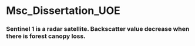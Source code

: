 # Msc_Dissertation_UOE

### Sentinel 1 is a radar satellite. Backscatter value decrease when there is forest canopy loss. 
